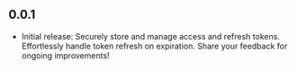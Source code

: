 ## 0.0.1

* Initial release: Securely store and manage access and refresh tokens. Effortlessly handle token
  refresh on expiration. Share your feedback for ongoing improvements!
